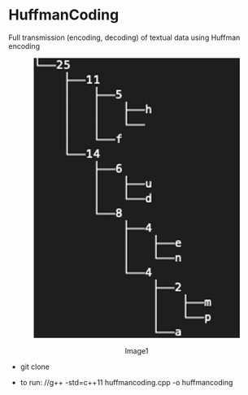 # HuffmanCoding
Full transmission (encoding, decoding) of textual data using Huffman encoding 

<p align="center">
  <img src="https://github.com/RaphaelBijaoui/images/blob/master/huffman1.png">
</p>
<p align="center">
  Image1
</p>

- git clone 

- to run:
//g++ -std=c++11 huffmancoding.cpp -o huffmancoding
